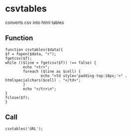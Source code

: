 # csvtables
converts csv into html tables

## Function
```
function csvtables($data){
$f = fopen($data, "r");
fgetcsv($f);
while (($line = fgetcsv($f)) !== false) {
        echo "<tr>";
        foreach ($line as $cell) {
                echo "<td style='padding-top:10px;'>" . htmlspecialchars($cell) . "</td>";
        }
        echo "</tr>\n";
}
fclose($f);  
}
```

## Call
```
csvtables('URL');
```
